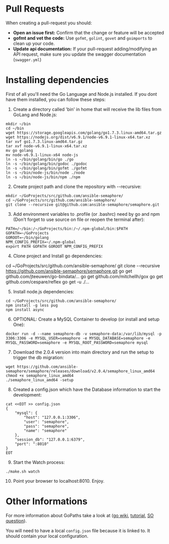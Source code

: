 # Pull Requests

When creating a pull-request you should:

- __Open an issue first:__ Confirm that the change or feature will be accepted
- __gofmt and vet the code:__ Use  `gofmt`, `golint`, `govet` and `goimports` to clean up your code.
- __Update api documentation:__ If your pull-request adding/modifying an API request, make sure you update the swagger documentation (`swagger.yml`)


# Installing dependencies

First of all you'll need the Go Language and Node.js installed. If you dont have them installed, you can follow these steps:

1) Create a directory called 'bin' in home that will receive the lib files from GoLang and Node.js:

```
mkdir ~/bin
cd ~/bin
wget https://storage.googleapis.com/golang/go1.7.3.linux-amd64.tar.gz
wget https://nodejs.org/dist/v6.9.1/node-v6.9.1-linux-x64.tar.xz
tar xvf go1.7.3.linux-amd64.tar.gz
tar xvf node-v6.9.1-linux-x64.tar.xz
mv go golang
mv node-v6.9.1-linux-x64 node-js
ln -s ~/bin/golang/bin/go ./go
ln -s ~/bin/golang/bin/godoc ./godoc
ln -s ~/bin/golang/bin/gofmt ./gofmt
ln -s ~/bin/node-js/bin/node ./node
ln -s ~/bin/node-js/bin/npm ./npm
```

2) Create project path and clone the repository with --recursive:

```
mkdir ~/GoProjects/src/github.com/ansible-semaphore/
cd ~/GoProjects/src/github.com/ansible-semaphore/
git clone --recursive git@github.com:ansible-semaphore/semaphore.git
```

3) Add environment variables to .profile (or .bashrc) need by go and npm (Don't forget to use source on file or reopen the terminal after):

```
PATH=/~/bin:/~/GoProjects/bin:/~/.npm-global/bin:$PATH
GOPATH=~/GoProjects
GOROOT=~/bin/golang
NPM_CONFIG_PREFIX=~/.npm-global
export PATH GOPATH GOROOT NPM_CONFIG_PREFIX
```

4) Clone project and Install go dependencies:

cd ~/GoProjects/src/github.com/ansible-semaphore/
git clone --recursive https://github.com/ansible-semaphore/semaphore.git
go get github.com/jteeuwen/go-bindata/...
go get github.com/mitchellh/gox
go get github.com/cespare/reflex
go get -u ./...

5)  Install node.js dependencies:

```
cd ~/GoProjects/src/github.com/ansible-semaphore/
npm install -g less pug
npm install async
```

6) OPTIONAL: Create a MySQL Container to develop (or install and setup One):

```
docker run -d --name semaphore-db -v semaphore-data:/var/lib/mysql -p 3306:3306 -e MYSQL_USER=semaphore -e MYSQL_DATABASE=semaphore -e MYSQL_PASSWORD=semaphore -e MYSQL_ROOT_PASSWORD=semaphore mysql
```

7) Download the 2.0.4 version into main directory and run the setup to trigger the db migration:

```
wget https://github.com/ansible-semaphore/semaphore/releases/download/v2.0.4/semaphore_linux_amd64
chmod +x semaphore_linux_amd64
./semaphore_linux_amd64 -setup
```

8) Created a config.json which have the Database information to start the development:

```
cat <<EOT >> config.json
{
    "mysql": {
        "host": "127.0.0.1:3306",
        "user": "semaphore",
        "pass": "semaphore",
        "name": "semaphore"
    },
    "session_db": "127.0.0.1:6379",
    "port": ":8010"
}
EOT
```

9) Start the Watch process:

```
./make.sh watch
```

10) Point your browser to localhost:8010. Enjoy.


# Other Informations

For more information about GoPaths take a look at ([go wiki](https://github.com/golang/go/wiki/GOPATH), [tutorial](http://www.ryanday.net/2012/10/01/installing-go-and-gopath/), [SO question](https://stackoverflow.com/questions/21001387/how-do-i-set-the-gopath-environment-variable-on-ubuntu-what-file-must-i-edit)).


You will need to have a local `config.json` file because it is linked to. It should contain your local configuration.
